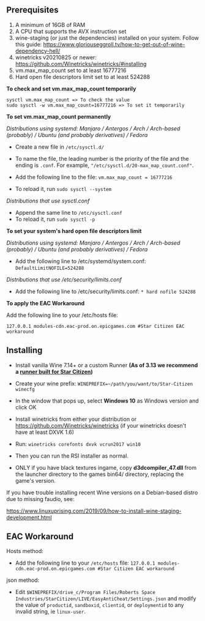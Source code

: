 ## Prerequisites

1. A minimum of 16GB of RAM
2. A CPU that supports the AVX instruction set
3. wine-staging (or just the dependencies) installed on your system. Follow this guide: https://www.gloriouseggroll.tv/how-to-get-out-of-wine-dependency-hell/
4. winetricks v20210825 or newer: https://github.com/Winetricks/winetricks/#installing
5. vm.max_map_count set to at least 16777216
6. Hard open file descriptors limit set to at least 524288

**To check and set vm.max_map_count temporarily**
```
sysctl vm.max_map_count => To check the value
sudo sysctl -w vm.max_map_count=16777216 => To set it temporarily
```

**To set vm.max_map_count permanently**

_Distributions using systemd: Manjaro / Antergos / Arch / Arch-based (probably) / Ubuntu (and probably derivatives) / Fedora_

* Create a new file in `/etc/sysctl.d/`
* To name the file, the leading number is the priority of the file and the ending is `.conf`. For example, `"/etc/sysctl.d/20-max_map_count.conf"`.
* Add the following line to the file:
`vm.max_map_count = 16777216`

* To reload it, run `sudo sysctl --system`


_Distributions that use sysctl.conf_

* Append the same line to `/etc/sysctl.conf`
* To reload it, run `sudo sysctl -p`

**To set your system's hard open file descriptors limit**

_Distributions using systemd: Manjaro / Antergos / Arch / Arch-based (probably) / Ubuntu (and probably derivatives) / Fedora_

* Add the following line to /etc/systemd/system.conf: `DefaultLimitNOFILE=524288`

_Distributions that use /etc/security/limits.conf_

* Add the following line to /etc/security/limits.conf: `* hard nofile 524288`

**To apply the EAC Workaround**

Add the following line to your /etc/hosts file:

`127.0.0.1 modules-cdn.eac-prod.on.epicgames.com #Star Citizen EAC workaround`

## Installing

* Install vanilla Wine 7.14+ or a custom Runner **(As of 3.13 we recommend a [runner built for Star Citizen](https://github.com/starcitizen-lug/information-howtos/wiki/Wine-Builds-for-Star-Citizen))**
* Create your wine prefix: `WINEPREFIX=~/path/you/want/to/Star-Citizen winecfg`

* In the window that pops up, select **Windows 10** as Windows version and click OK
* Install winetricks from either your distribution or https://github.com/Winetricks/winetricks (if your winetricks doesn't have at least DXVK 1.6)
* Run: `winetricks corefonts dxvk vcrun2017 win10`

* Then you can run the RSI installer as normal.
* ONLY if you have black textures ingame, copy **d3dcompiler_47.dll** from the launcher directory to the games bin64/ directory, replacing the game's version.

If you have trouble installing recent Wine versions on a Debian-based distro due to missing faudio, see:

https://www.linuxuprising.com/2019/09/how-to-install-wine-staging-development.html

## EAC Workaround

Hosts method:
* Add the following line to your `/etc/hosts` file:
`127.0.0.1 modules-cdn.eac-prod.on.epicgames.com #Star Citizen EAC workaround`

json method:
* Edit `$WINEPREFIX/drive_c/Program Files/Roberts Space Industries/StarCitizen/LIVE/EasyAntiCheat/Settings.json` and modify the value of `productid`, `sandboxid`, `clientid`, or `deploymentid` to any invalid string, ie `linux-user`.